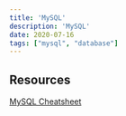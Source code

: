 ```yaml
---
title: 'MySQL'
description: 'MySQL'
date: 2020-07-16
tags: ["mysql", "database"]
---
```


## Resources

[MySQL Cheatsheet](https://en.wikibooks.org/wiki/MySQL/CheatSheet)
